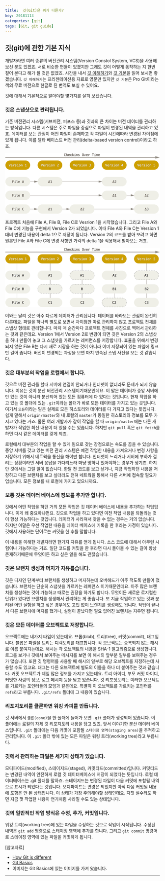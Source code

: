 ```yaml
---
title:  깃(Git)은 뭐가 다른가?
key: 20181113
categories: [git]
tags: [Git, git guide]
---
```


## 깃(git)에 관한 기본 지식
개발자라면 여러 종류의 버전관리 시스템(Version Constol System, VCS)을 사용해 보신 분도 있겠죠. 서로 비슷한 면들이 있겠지만 그래도 깃이 어떻게 동작하는 지 한번 짚어 본다고 해가 될 것은 없겠죠. 시간을 내서 [깃 이해하기](http://web.mit.edu/nelhage/Public/git-slides-2009.pdf)와 [깃 기본](https://git-scm.com/book/en/v2/Getting-Started-Git-Basics)을 읽어 보시면 좋겠습니다. `깃 이해하기`는 프리젠테이션용 자료로 영문만 있지만 `깃 기본`은 Pro Git이라는 책의 무료 버전으로 한글로 된 번역도 보실 수 있어요.

깃에 대해서 기본적으로 알아야할 몇가지를 살펴 보겠습니다.

### 깃은 스냅샷으로 관리됩니다.
기존 버전관리 시스템(서브버전, 퍼포스 등)과 깃과의 큰 차이는 버전 데이터를 관리하는 방식입니다. 다른 시스템은 주로 파일을 중심으로 파일이 변경된 내역을 관리하고 있죠. 데이터를 보는 관점이 어떤 파일이 존재하고 각 파일이 시간에따라 변경된 차이점에 있게 됩니다. 이를 델타 베이스드 버전 관리(delta-based version control)이라고 하죠.

![delta](/assets/images/deltas.png)

프로젝트 처음에 File A, File B, File C로 Vesrion 1을 시작했습니다. 그리고 File A와 File C에 기능을 구현해서 Version 2가 되었습니다. 이때 File A와 File C는 Version 1 대비 변경된 내용이 delta 1으로 저장이 됩니다. Version 2의 코드를 받아 보려고 하면 원본인 File A와 File C에 변경 사항인 가각의 delta 1을 적용해서 받아오는 거죠.

![snapshot](/assets/images/snapshots.png)

이와는 달리 깃은 아주 다르게 데이터가 관리됩니다. 데이터를 바라보는 관점이 완전히 다른데요. 파일을 하나씩 별도로 보면서 차이점만 따로 관리하지 않고 프로젝트 전체를 스냅샷 형태로 관리합니다. 마치 매 순간마다 프로젝트 전체를 사진으로 찍어서 관리하는 것과 같은데요. Version 1에서 Version 2로 변경이 되면 깃은 Version 2의 스냅샷을 하나 만들어 놓고 그 스냅샷을 가르키는 레퍼런스를 저장합니다. 효율을 위해서 변경되지 않은 File B는 다시 새로 저장을 하는 것이 아니라 이미 저장되어 있는 파일에 링크만 걸어 줍니다. 버전이 변경되는 과정을 보면 마치 연속된 스냅 사진을 보는 것 같습니다.

### 깃은 대부분의 작업을 로컬에서 합니다.
깃으로 버전 관리를 할때 서버에 연결이 안되거나 인터넷이 없더라도 문제가 되지 않습니다. 이유는 깃이 분산 버전관리 시스템이기때문인데요. 이 말은 데이터가 중앙 서버에만 있는 것이 아니라 분산되어 있는 모든 컴퓨터에 다 있다는 것입니다. 현재 작업을 하고 있는 깃 폴더에 있는 `.git`이라는 폴더가 바로 모든 데이터를 가지고 있는 곳입니다. 여기서 `모든`이라는 말은 실제로 모든 히스토리와 데이터를 다 가지고 있다는 뜻입니다. 쉽게 말해서 `origin/master`와 내 로컬의 `master`가 동일한 히스토리와 정보를 모두 가지고 있다는 거죠. 물론 여러 개발자가 같이 작업을 할 때 `origin/master`에는 다른 개발자가 작업한 최신 내용이 더 있을 수는 있습니다. 하지만 `git pull` 혹은 `git fetch`를 하면 다시 같은 데이터를 갖게 되죠.

로컬에서 대부분의 작업을 할 수 있게 됨으로 갖는 장점으로는 속도를 꼽을 수 있습니다. 중앙 서버를 갖고 있는 버전 관리 시스템은 예전 작업한 내용을 가져오거나 변경 사항을 저장하기 위해서 네트웍을 통신을 해야만 합니다. 인터넷이 느리거나 서버에 부하가 걸리는 상황이라면 서버 응답을 가다리느라 마냥 멍하니 있어야하는 경우가 생기죠. 하지만 깃에서는 그럴 일이 없습니다. 한달 전 코드를 보고 싶거나, 지금 작업하던 내용을 저장하고 다른 브랜치를 보고 싶더라도 전혀 네트웍을 통해서 다른 서버에 접속할 필요가 업습니다. 모든 정보를 내 로컬에 가지고 있으니까요.

### 보통 깃은 데이터 베이스에 정보를 추가만 합니다.
깃에서 어떤 작업을 하던 거의 모든 작업은 깃 데이터 베이스에 내용을 추가하는 작업입니다. 이게 왜 중요하냐면요. 깃으로 작업을 하고 있다면 이전 작업 내용을 되돌리는 것이 항상 가능하다는 것입니다. 데이터가 사라져서 찾을 수 없는 경우는 거의 없습니다. 하지만 이말은 우선 작업한 내용을 데이터 베이스에 기록을 한 후라는 가정이 있습니다. 깃에서 사용하는 단어로는 커밋을 한 후를 말합니다.

이 내용을 이해한 개발자라면 한가지 자유를 얻게 됩니다. 소스 코드에 대해서 아무런 시험이나 가능하다는 거죠. 일단 코드를 커밋을 한 후라면 다시 돌아올 수 있는 길이 항상 존재하기때문에 무엇이든 하고 싶은 일을 해도 괜찮습니다.

### 깃은 브랜치 생성과 머지가 자유롭습니다.
깃은 디자인 단계부터 브랜치를 생성하고 머지하는데 오버헤드가 아주 적도록 만들어 졌습니다. 브랜치는 단순히 스냅샷을 가르키는 레퍼런스 이기때문인데요. 아주 많은 브랜치를 생성하는 것이 가능하고 때로는 권장을 하기도 합니다. 무엇이든 새로운 로지컬한 단위가 있다면 브랜치를 생생해서 관리하는 게 좋습니다. 또 지금 작업하고 있는 것과 분리된 어떤 실험을 하고 싶은 경우에도 고민 없이 브랜치를 생성해도 됩니다. 작업이 끝나서 다른 브랜치에 머지를 했거나, 실험이 끝났다면 필요 없어진 브랜치는 지우면 됩니다.

### 깃은 모든 데이터를 오브젝트로 저장합니다.
오브젝트에는 네가지 타입이 있는데요. 브롭(blob), 트리(tree), 커밋(commit), 태그입니다. 블롭은 파일을 트리는 디렉토리를 대표합니다. 각 오브젝트는 중복되지 않는 해시로 이름 붙여지는데요. 해시는 각 오브젝트의 내용을 SHA-1 알고리즘으로 생성합니다. 로그를 보거나 깃에서 보여주는 메시지를 보면 이 해시의 앞부분 일부를 보여주는 경우가 많습니다. 또한 깃 명령어를 사용할 때 해시의 일부로 해당 오브젝트를 지정하는데 사용할 수도 있고요. 태그는 다른 오브젝트에 별도의 이름을 하나 더 붙여주는 것과 같습니다. 커밋 오브젝트가 제일 많은 정보를 가지고 있는데요. 트리 아이디, 부모 커밋 아이디, 커밋한 사람의 정보, 로그 메시지 등을 담고 있습니다. 깃 리포짓토리는 이러한 오브젝트를 가르키는 포인터들의 모임과 같은데요. 특별히 이 오브젝트를 가르키는 포인터를 `refs`라고 부릅니다. `.git/refs` 폴더에 그 내용이 있습니다.

### 리포지토리를 클론하면 워킹 카피를 만듭니다.
깃 서버에서 `클론(cone)`을 한 폴더에 들어가 보면 `.git` 폴더가 생성되어 있습니다. 이 폴더에는 로컬의 자체 깃 리포지토리 내용을 담고 있죠. 앞서 이야기한 분산 데이터 베이스입니다. `.git` 폴더에는 다음 커밋에 포함될 `스테이징 영역(staging area)`을 추적하고 관리합니다. 이 `.git` 폴더 밖에 있는 모든 파일은 워킹 트리(working tree)라고 부릅니다.

### 깃에서 관리하는 파일은 세가지 상태가 있습니다.
모디파이드(modified), 스테이지드(staged), 커밋티드(committed)입니다. 커밋티드는 변경된 내역이 안전하게 로컬 깃 데이터베이스에 저장이 되었다는 뜻입니다. 로컬 데이터베이스는 .git 폴더를 말하죠. 스테이지드는 변경된 파일이 다음 커밋에 포함될 내역으로 표시가 되었다는 것입니다. 모디파이드는 변경은 되었지만 아직 다음 커밋될 내용에 포함은 안 된 상태입니다. 이 상태가 가장 주의해야할 상태인데요. 자칫 실수라도 하면 지금 껏 작업한 내용이 연기처럼 사라질 수도 있는 상태입니다.

### 깃의 일반적인 작업 방식은 수정, 추가, 커밋입니다.
워킹 트리(working tree)에 있는 파일을 수정하는 것으로 작업이 시작됩니다. 수정된 내역은 `git add` 명령으로 스태이징 영역에 추가를 합니다. 그리고 `git commit` 명령어로 스테이징 영역에 있는 파일을 커밋하게 됩니다.

[참고자료]
- [How Git is different](https://zulip.readthedocs.io/en/latest/git/the-git-difference.html)
- [Git Basics](https://git-scm.com/book/en/v2/Getting-Started-Git-Basics)
- 이미지는 Git Basics에 있는 이미지를 가져 왔습니다.

---